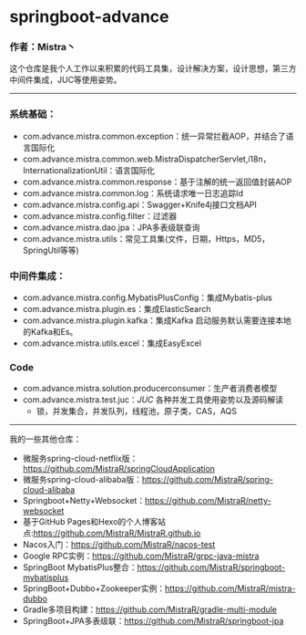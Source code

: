 # springboot-advance
### 作者：Mistra丶 
这个仓库是我个人工作以来积累的代码工具集，设计解决方案，设计思想，第三方中间件集成，JUC等使用姿势。
 
 ---
 
 ### 系统基础：
 * com.advance.mistra.common.exception：统一异常拦截AOP，并结合了语言国际化
 * com.advance.mistra.common.web.MistraDispatcherServlet,i18n，InternationalizationUtil：语言国际化
 * com.advance.mistra.common.response：基于注解的统一返回值封装AOP
 * com.advance.mistra.common.log：系统请求唯一日志追踪Id
 * com.advance.mistra.config.api：Swagger+Knife4j接口文档API
 * com.advance.mistra.config.filter：过滤器
 * com.advance.mistra.dao.jpa：JPA多表级联查询
 * com.advance.mistra.utils：常见工具集(文件，日期，Https，MD5，SpringUtil等等)
 
 ### 中间件集成：
 * com.advance.mistra.config.MybatisPlusConfig：集成Mybatis-plus
 * com.advance.mistra.plugin.es：集成ElasticSearch
 * com.advance.mistra.plugin.kafka：集成Kafka       启动服务默认需要连接本地的Kafka和Es。
 * com.advance.mistra.utils.excel：集成EasyExcel
 

 ### Code
 * com.advance.mistra.solution.producerconsumer：生产者消费者模型
 * com.advance.mistra.test.juc：*JUC* 各种并发工具使用姿势以及源码解读
   * 锁，并发集合，并发队列，线程池，原子类，CAS，AQS
 
 
 
 

 
 ---
 
 
 
 
 
我的一些其他仓库：
* 微服务spring-cloud-netflix版：https://github.com/MistraR/springCloudApplication
* 微服务spring-cloud-alibaba版：https://github.com/MistraR/spring-cloud-alibaba
* Springboot+Netty+Websocket：https://github.com/MistraR/netty-websocket
* 基于GitHub Pages和Hexo的个人博客站点:https://github.com/MistraR/MistraR.github.io
* Nacos入门：https://github.com/MistraR/nacos-test
* Google RPC实例：https://github.com/MistraR/grpc-java-mistra
* SpringBoot MybatisPlus整合：https://github.com/MistraR/springboot-mybatisplus
* SpringBoot+Dubbo+Zookeeper实例：https://github.com/MistraR/mistra-dubbo
* Gradle多项目构建：https://github.com/MistraR/gradle-multi-module
* SpringBoot+JPA多表级联：https://github.com/MistraR/springboot-jpa

